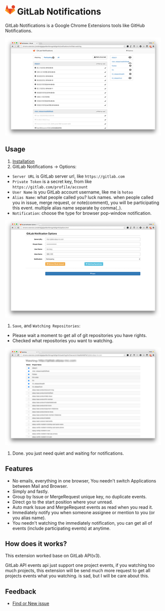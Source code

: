# ![logo](./assets/logo.png) GitLab Notifications

GitLab Notifications is a Google Chrome Extensions tools like GitHub Notifications.

![screen shot](./assets/screen-shot-640x400.png)

## Usage

1. [Installation](https://chrome.google.com/webstore/detail/gitlab-notifications/neidmbjigjejpekbknfbmcgmkbfgmfmi)
1. GitLab Notifications -> Options:
  - `Server URL` is GitLab server url, like `https://gitlab.com`
  - `Private Token` is a secret key, from like `https://gitlab.com/profile/account`
  - `User Name` is you GitLab account username, like me is `hotoo`
  - `Alias Name`: what people called you? luck names. when people called you in issue, merge request, or note(comment),
    you will be participating this event. multiple alias name separate by comma(`,`).
  - `Notification`: choose the type for browser pop-window notification.

  ![screen shot options](./assets/screen-shot-options-640x400.png)

1. `Save`, and `Watching Repositories`:
  - Please wait a moment to get all of git repositories you have rights.
  - Checked what repositories you want to watching.

  ![screen shot watching](./assets/screen-shot-watching-640x400.png)

1. Done. you just need quiet and waiting for notifications.

## Features

- No emails, everything in one browser, You needn't switch Applications between Mail and Browser.
- Simply and fastly.
- Group by Issue or MergeRequest unique key, no duplicate events.
- Direct go to the start position where your unread.
- Auto mark Issue and MergeRequest events as read when you read it.
- Immediately notify you when someone assignee or mention to you (or you alias name).
- You needn't watching the immediately notification, you can get all of events
  (include participating events) at anytime.

## How does it works?

This extension worked base on GitLab API(v3).

GitLab API events api just support one project events, if you watching too much
projects, this extension will be send much more request to get all projects
events what you watching. is sad, but I will be care about this.

## Feedback

- [Find or New issue](https://github.com/hotoo/gitlab-notifications/issues)
